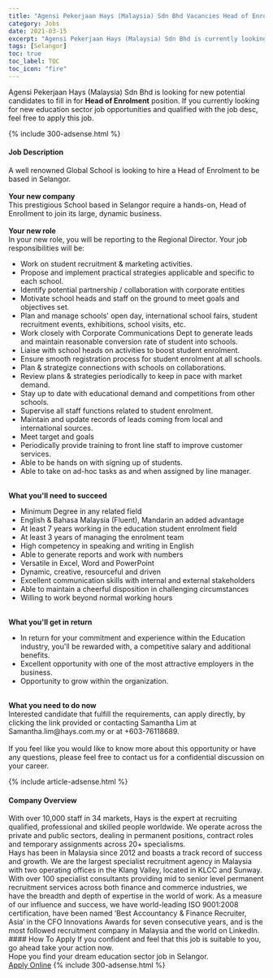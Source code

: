 ```yaml
---
title: "Agensi Pekerjaan Hays (Malaysia) Sdn Bhd Vacancies Head of Enrolment" 
category: Jobs 
date: 2021-03-15 
excerpt: "Agensi Pekerjaan Hays (Malaysia) Sdn Bhd is currently looking for suitable person to fill in the Head of Enrolment which positioned at Selangor" 
tags: [Selangor] 
toc: true 
toc_label: TOC 
toc_icon: "fire" 
--- 
```


<p>Agensi Pekerjaan Hays (Malaysia) Sdn Bhd is looking for new potential candidates to fill in for <b>Head of Enrolment</b> position. If you currently looking for new education sector job opportunities and qualified with the job desc, feel free to apply this job.
</p>{% include 300-adsense.html %} 
<div><div><h4>Job Description</h4></div><div><div><span><div><p>A well renowned Global School is looking to hire a Head of Enrolment to be based in Selangor.<br><br><strong>Your new company</strong><br>This prestigious School based in Selangor require a hands-on, Head of Enrollment to join its large, dynamic business.<br><br><strong>Your new role</strong><br>In your new role, you will be reporting to the Regional Director. Your job responsibilities will be:</p><ul><li>Work on student recruitment &amp; marketing activities.</li><li>Propose and implement practical strategies applicable and specific to each school.</li><li>Identify potential partnership / collaboration with corporate entities</li><li>Motivate school heads and staff on the ground to meet goals and objectives set.</li><li>Plan and manage schools' open day, international school fairs, student recruitment events, exhibitions, school visits, etc.</li><li>Work closely with Corporate Communications Dept to generate leads and maintain reasonable conversion rate of student into schools.</li><li>Liaise with school heads on activities to boost student enrolment.</li><li>Ensure smooth registration process for student enrolment at all schools.</li><li>Plan &amp; strategize connections with schools on collaborations.</li><li>Review plans &amp; strategies periodically to keep in pace with market demand.</li><li>Stay up to date with educational demand and competitions from other schools.</li><li>Supervise all staff functions related to student enrolment.</li><li>Maintain and update records of leads coming from local and international sources.</li><li>Meet target and goals</li><li>Periodically provide training to front line staff to improve customer services.</li><li>Able to be hands on with signing up of students.</li><li>Able to take on ad-hoc tasks as and when assigned by line manager.</li></ul><p><br><strong>What you'll need to succeed</strong></p><ul><li>Minimum Degree in any related field</li><li>English &amp; Bahasa Malaysia (Fluent), Mandarin an added advantage</li><li>At least 7 years working in the education student enrolment field</li><li>At least 3 years of managing the enrolment team</li><li>High competency in speaking and writing in English</li><li>Able to generate reports and work with numbers</li><li>Versatile in Excel, Word and PowerPoint</li><li>Dynamic, creative, resourceful and driven</li><li>Excellent communication skills with internal and external stakeholders</li><li>Able to maintain a cheerful disposition in challenging circumstances</li><li>Willing to work beyond normal working hours</li></ul><p><br><strong>What you'll get in return</strong></p><ul><li>In return for your commitment and experience within the Education industry, you'll be rewarded with, a competitive salary and additional benefits.</li><li>Excellent opportunity with one of the most attractive employers in the business.</li><li>Opportunity to grow within the organization.</li></ul><p><br><strong>What you need to do now</strong><br>Interested candidate that fulfill the requirements, can apply directly, by clicking the link provided or contacting Samantha Lim at Samantha.lim@hays.com.my or at +603-76118689.<br><br>If you feel like you would like to know more about this opportunity or have any questions, please feel free to contact us for a confidential discussion on your career.</p></div></span></div></div></div> 
{% include article-adsense.html %} 
<div><div><h4>Company Overview</h4></div><div><div><span><div><div>
<div>
		With over 10,000 staff in 34 markets, Hays is the expert at recruiting qualified, professional and skilled people worldwide. We operate across the private and public sectors, dealing in permanent positions, contract roles and temporary assignments across 20+ specialisms.</div>
<div>
		Hays has been in Malaysia since 2012 and boasts a track record of success and growth. We are the largest specialist recruitment agency in Malaysia with two operating offices in the Klang Valley, located in KLCC and Sunway. With over 100 specialist consultants providing mid to senior level permanent recruitment services across both finance and commerce industries, we have the breadth and depth of expertise in the world of work. As a measure of our influence and success, we have world-leading ISO 9001:2008 certification, have been named &#8216;Best Accountancy &amp; Finance Recruiter, Asia&#8217; in the CFO Innovations Awards for seven consecutive years, and is the most followed recruitment company in Malaysia and the world on LinkedIn.</div>
</div></div></span></div></div></div> 
#### How To Apply 
If you confident and feel that this job is suitable to you, go ahead take your action now. <br/> 
Hope you find your dream education sector job in Selangor. <br/> 
<a href="https://www.jobstreet.com.my/en/job/head-of-enrolment-4506548?jobId=jobstreet-my-job-4506548" class="btn btn--info" target="_blank" rel="nofollow noopenner">Apply Online</a> 
{% include 300-adsense.html %} 